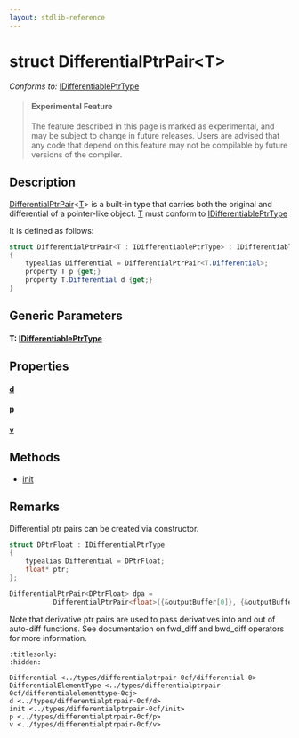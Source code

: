 ```yaml
---
layout: stdlib-reference
---
```


# struct DifferentialPtrPair\<T\>

*Conforms to:* [IDifferentiablePtrType](../../interfaces/idifferentiableptrtype-01fi/index.md)

> #### Experimental Feature
> The feature described in this page is marked as experimental, and may be subject to change in future releases.
> Users are advised that any code that depend on this feature may not be compilable by future versions of the compiler.

## Description

<span class='code'><a href="index.md" class="code_type">DifferentialPtrPair</a>&lt;<a href="index.md#typeparam-T" class="code_type">T</a>&gt;</span> is a built-in type that carries both the original and differential of a
pointer-like object.
<span class='code'><a href="index.md#typeparam-T" class="code_type">T</a></span> must conform to <span class='code'><a href="../../interfaces/idifferentiableptrtype-01fi/index.md" class="code_type">IDifferentiablePtrType</a></span>

It is defined as follows:
```csharp
struct DifferentialPtrPair<T : IDifferentiablePtrType> : IDifferentiablePtrType
{
    typealias Differential = DifferentialPtrPair<T.Differential>;
    property T p {get;}
    property T.Differential d {get;}
}
```

## Generic Parameters

####  <a id="typeparam-T"></a>T: [IDifferentiablePtrType](../../interfaces/idifferentiableptrtype-01fi/index.md)

## Properties

####  <a id="decl-d"></a>[d](d.md)
####  <a id="decl-p"></a>[p](p.md)
####  <a id="decl-v"></a>[v](v.md)

## Methods

* [init](init.md)

## Remarks


Differential ptr pairs can be created via constructor.
```csharp
struct DPtrFloat : IDifferentialPtrType 
{ 
    typealias Differential = DPtrFloat;
    float* ptr;
};

DifferentialPtrPair<DPtrFloat> dpa = 
           DifferentialPtrPair<float>({&outputBuffer[0]}, {&outputBuffer[1]});
```
Note that derivative ptr pairs are used to pass derivatives into and out of auto-diff functions.
See documentation on <span class='code'>fwd_diff</span> and <span class='code'>bwd_diff</span> operators for more information.




```{toctree}
:titlesonly:
:hidden:

Differential <../types/differentialptrpair-0cf/differential-0>
DifferentialElementType <../types/differentialptrpair-0cf/differentialelementtype-0cj>
d <../types/differentialptrpair-0cf/d>
init <../types/differentialptrpair-0cf/init>
p <../types/differentialptrpair-0cf/p>
v <../types/differentialptrpair-0cf/v>
```

<script>
// Fix .md links to .html when on ReadTheDocs
if (window.location.hostname.includes('readthedocs') || 
    window.location.hostname.includes('rtfd.io')) {
  document.addEventListener('DOMContentLoaded', function() {
    const links = document.querySelectorAll('a');
    links.forEach(link => {
      if (link.getAttribute('href') && link.getAttribute('href').endsWith('.md')) {
        link.href = link.href.replace(/\.md($|#|\?)/, '.html$1');
      }
    });
  });
}
</script>
